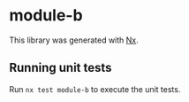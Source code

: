 # module-b

This library was generated with [Nx](https://nx.dev).

## Running unit tests

Run `nx test module-b` to execute the unit tests.
